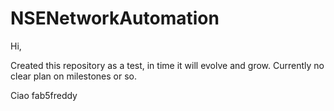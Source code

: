 # NSENetworkAutomation
Hi,

Created this repository as a test, in time it will evolve and grow.
Currently no clear plan on milestones or so.

Ciao
fab5freddy
